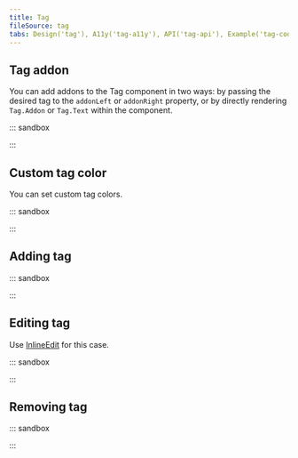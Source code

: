 ```yaml
---
title: Tag
fileSource: tag
tabs: Design('tag'), A11y('tag-a11y'), API('tag-api'), Example('tag-code'), Changelog('tag-changelog')
---
```


## Tag addon

You can add addons to the Tag component in two ways: by passing the desired tag to the `addonLeft` or `addonRight` property, or by directly rendering `Tag.Addon` or `Tag.Text` within the component.

::: sandbox

<script lang="tsx" src="examples/tag_addon.tsx"></script>

:::

## Custom tag color

You can set custom tag colors.

::: sandbox

<script lang="tsx" src="examples/custom_tag_color.tsx"></script>

:::

## Adding tag

::: sandbox

<script lang="tsx" src="examples/adding_tag.tsx"></script>

:::

## Editing tag

Use [InlineEdit](/components/inline-edit/inline-edit) for this case.

::: sandbox

<script lang="tsx" src="examples/editing_tag.tsx"></script>

:::

## Removing tag

::: sandbox

<script lang="tsx" src="examples/removing_tag.tsx"></script>

:::
